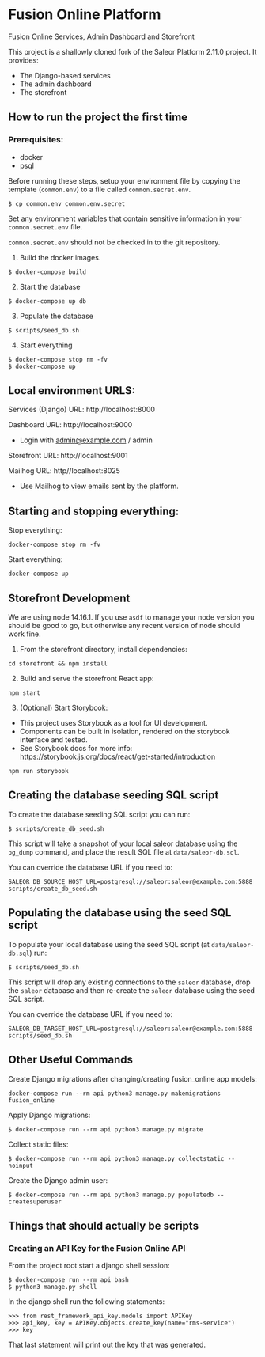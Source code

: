 # Fusion Online Platform

Fusion Online Services, Admin Dashboard and Storefront

This project is a shallowly cloned fork of the Saleor Platform 2.11.0 project. It provides:

* The Django-based services
* The admin dashboard
* The storefront

## How to run the project the first time

### Prerequisites:

* docker
* psql

Before running these steps, setup your environment file by copying the template (`common.env`) to a file called `common.secret.env`.

```
$ cp common.env common.env.secret
```

Set any environment variables that contain sensitive information
in your `common.secret.env` file.

`common.secret.env` should not be checked in to the git repository.

1. Build the docker images.
```
$ docker-compose build
```

2. Start the database 
```
$ docker-compose up db
```

3. Populate the database
```
$ scripts/seed_db.sh
```

4. Start everything
```
$ docker-compose stop rm -fv
$ docker-compose up
```

## Local environment URLS:

Services (Django) URL: http://localhost:8000

Dashboard URL: http://localhost:9000
* Login with admin@example.com / admin

Storefront URL: http://localhost:9001

Mailhog URL: http//localhost:8025
* Use Mailhog to view emails sent by the platform.

## Starting and stopping everything:

Stop everything:
```
docker-compose stop rm -fv
```

Start everything:
```
docker-compose up
```

## Storefront Development

We are using node 14.16.1. If you use `asdf` to manage your node
version you should be good to go, but otherwise any recent version
of node should work fine.

1. From the storefront directory, install dependencies:

```
cd storefront && npm install
```

2. Build and serve the storefront React app:

```
npm start
```

3. (Optional) Start Storybook:
- This project uses Storybook as a tool for UI development. 
- Components can be built in isolation, rendered on the storybook interface and tested. 
- See Storybook docs for more info: https://storybook.js.org/docs/react/get-started/introduction

```
npm run storybook
```

## Creating the database seeding SQL script

To create the database seeding SQL script you can run:

```
$ scripts/create_db_seed.sh
```

This script will take a snapshot of your local saleor database using
the `pg_dump` command, and place the result SQL file at `data/saleor-db.sql`.

You can override the database URL if you need to:

```
SALEOR_DB_SOURCE_HOST_URL=postgresql://saleor:saleor@example.com:5888 scripts/create_db_seed.sh
```

## Populating the database using the seed SQL script

To populate your local database using the seed SQL script (at `data/saleor-db.sql`) run:

```
$ scripts/seed_db.sh
```
This script will drop any existing connections to the `saleor` database,
drop the `saleor` database and then re-create the `saleor` database using
the seed SQL script.

You can override the database URL if you need to:

```
SALEOR_DB_TARGET_HOST_URL=postgresql://saleor:saleor@example.com:5888 scripts/seed_db.sh
```

## Other Useful Commands

Create Django migrations after changing/creating fusion_online app models:

```
docker-compose run --rm api python3 manage.py makemigrations fusion_online
```

Apply Django migrations:

```
$ docker-compose run --rm api python3 manage.py migrate
```

Collect static files:

```
$ docker-compose run --rm api python3 manage.py collectstatic --noinput
```

Create the Django admin user:

```
$ docker-compose run --rm api python3 manage.py populatedb --createsuperuser
```

## Things that should actually be scripts

### Creating an API Key for the Fusion Online API

From the project root start a django shell session:

```
$ docker-compose run --rm api bash
$ python3 manage.py shell
```

In the django shell run the following statements:

```
>>> from rest_framework_api_key.models import APIKey
>>> api_key, key = APIKey.objects.create_key(name="rms-service")
>>> key
```

That last statement will print out the key that was generated.
